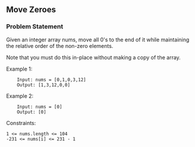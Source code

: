 ## Move Zeroes
### Problem Statement
Given an integer array nums, move all 0's to the end of it while maintaining the relative order of the non-zero elements.

Note that you must do this in-place without making a copy of the array.

 


Example 1:
```
    Input: nums = [0,1,0,3,12]
    Output: [1,3,12,0,0]
```

Example 2:
```
    Input: nums = [0]
    Output: [0]
```

Constraints:
```
1 <= nums.length <= 104
-231 <= nums[i] <= 231 - 1
```
